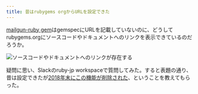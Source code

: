 ```yaml
---
title: 昔はrubygems orgからURLを設定できた
---
```

[mailgun-ruby gem](https://rubygems.org/gems/mailgun-ruby)はgemspecにURLを記載していないのに、どうしてrubygems.orgにソースコードやドキュメントへのリンクを表示できているのだろうか。

![](https://lh5.googleusercontent.com/AzeMsa05lr7dx6srqqhEVIb6Z_ZWsdTRYzhDFhN_ORZkybSCu2Bsd1W2Af4WOjlw-tj0XqGIVMEH8VHYuA_3guPIwvGmH4Srs2ATPoEQpe9z3oFLmtSg6xgWBNIpNj4hxU0BnRqVzj8QSz6W2z2JW8BeHLk1d6jc9lt_-3gfV2GwMJtXB1oGVOYIrBOk "ソースコードやドキュメントへのリンクが存在する")

疑問に思い、Slackのruby-jp workspaceで質問してみた。すると表題の通り、昔は設定できたが[2018年末にこの機能が削除された](https://github.com/rubygems/rubygems.org/pull/1815)、ということを教えてもらった。

